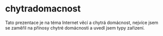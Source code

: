 # chytradomacnost
Tato prezentace je na téma Internet věcí a chytrá domácnost, nejvíce jsem se zaměřil na přínosy chytré domácnosti a uvedl jsem typy zařizení. 
